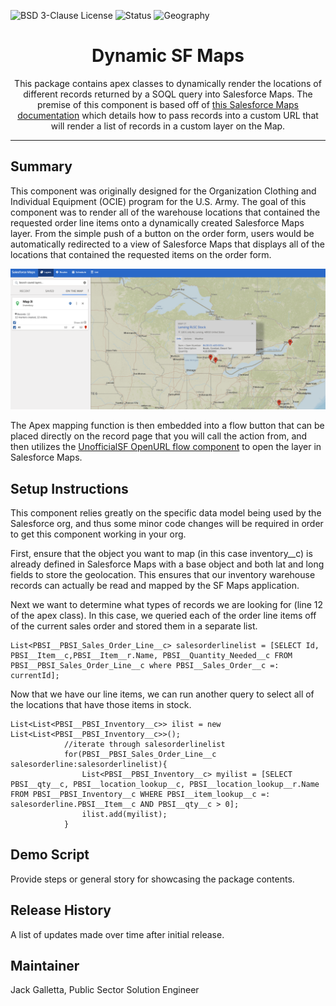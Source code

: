 ![BSD 3-Clause License](https://img.shields.io/badge/license-BSD%203--Clause-success)
![Status](https://img.shields.io/badge/status-Complete-green)
![Geography](https://img.shields.io/badge/Geography-US-blue)

<h1 align="center">Dynamic SF Maps</h1>
<p align="center">This package contains apex classes to dynamically render the locations of different records returned by a SOQL query into Salesforce Maps.  The premise of this component is based off of <a href="https://help.salesforce.com/s/articleView?id=000354507&type=1">this Salesforce Maps documentation</a> which details how to pass records into a custom URL that will render a list of records in a custom layer on the Map. </p>

<!-- Sections below are Optional -->

---

## Summary

This component was originally designed for the Organization Clothing and Individual Equipment (OCIE) program for the U.S. Army.  The goal of this component was to render all of the warehouse locations that contained the requested order line items onto a dynamically created Salesforce Maps layer.  From the simple push of a button on the order form, users would be automatically redirected to a view of Salesforce Maps that displays all of the locations that contained the requested items on the order form.

![Map View](images/map_view.png)

The Apex mapping function is then embedded into a flow button that can be placed directly on the record page that you will call the action from, and then utilizes the <a href="https://unofficialsf.com/new-ways-to-open-web-pages-from-flow/">UnofficialSF OpenURL flow component</a> to open the layer in Salesforce Maps.

## Setup Instructions

This component relies greatly on the specific data model being used by the Salesforce org, and thus some minor code changes will be required in order to get this component working in your org.  

First, ensure that the object you want to map (in this case inventory__c) is already defined in Salesforce Maps with a base object and both lat and long fields to store the geolocation.  This ensures that our inventory warehouse records can actually be read and mapped by the SF Maps application.

Next we want to determine what types of records we are looking for (line 12 of the apex class).  In this case, we queried each of the order line items off of the current sales order and stored them in a separate list.

```
List<PBSI__PBSI_Sales_Order_Line__c> salesorderlinelist = [SELECT Id, PBSI__Item__c,PBSI__Item__r.Name, PBSI__Quantity_Needed__c FROM PBSI__PBSI_Sales_Order_Line__c where PBSI__Sales_Order__c =: currentId];
```

Now that we have our line items, we can run another query to select all of the locations that have those items in stock.

```
List<List<PBSI__PBSI_Inventory__c>> ilist = new List<List<PBSI__PBSI_Inventory__c>>();
            //iterate through salesorderlinelist
            for(PBSI__PBSI_Sales_Order_Line__c salesorderline:salesorderlinelist){
            	List<PBSI__PBSI_Inventory__c> myilist = [SELECT PBSI__qty__c, PBSI__location_lookup__c, PBSI__location_lookup__r.Name FROM PBSI__PBSI_Inventory__c WHERE PBSI__item_lookup__c =: salesorderline.PBSI__Item__c AND PBSI__qty__c > 0];
            	ilist.add(myilist);
            }
```

## Demo Script

Provide steps or general story for showcasing the package contents.

## Release History

A list of updates made over time after initial release. 

## Maintainer

Jack Galletta, Public Sector Solution Engineer

